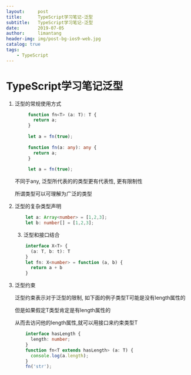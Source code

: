 ```yaml
---
layout:     post
title:      TypeScript学习笔记-泛型
subtitle:   TypeScript学习笔记-泛型
date:       2019-07-05
author:     limantang
header-img: img/post-bg-ios9-web.jpg
catalog: true
tags:
    - TypeScript
---
```


# TypeScript学习笔记泛型

1. 泛型的常规使用方式

   ```typescript
        function fn<T> (a: T): T {
          return a;
        }
       
        let a = fn(true);
       
        function fn(a: any): any {
          return a;
        }
       
        let a = fn(true);
   ```

   不同于any, 泛型所代表的的类型更有代表性, 更有限制性

   所谓类型可以可理解为广泛的类型

2. 泛型的复杂类型声明

   ```typescript
       let a: Array<number> = [1,2,3];
       let b: number[] = [1,2,3];
   ```

    3. 泛型和接口结合

   ```typescript
       interface X<T> {
         (a: T, b: t): T
       }
       let fn: X<number> = function (a, b) {
         return a + b
       }
   ```

4. 泛型约束

   泛型约束表示对于泛型的限制, 如下面的例子类型T可能是没有length属性的

   但是如果假定T类型肯定是有length属性的

   从而去访问他的length属性,就可以用接口来约束类型T

   ```typescript
       interface hasLength {
         length: number;
       }
       function fn<T extends hasLength> (a: T) {
         console.log(a.length);
       }
       fn('str');
   ```

   


